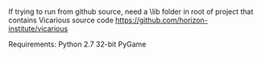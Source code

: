 If trying to run from github source, need a \lib folder in root of project that contains Vicarious source code
https://github.com/horizon-institute/vicarious

Requirements:
Python 2.7 32-bit
PyGame